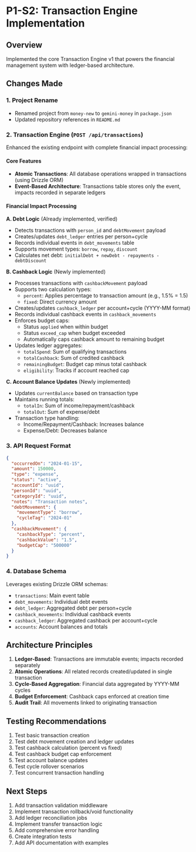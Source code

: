 # P1-S2: Transaction Engine Implementation

## Overview
Implemented the core Transaction Engine v1 that powers the financial management system with ledger-based architecture.

## Changes Made

### 1. Project Rename
- Renamed project from `money-new` to `gemini-money` in `package.json`
- Updated repository references in `README.md`

### 2. Transaction Engine (`POST /api/transactions`)
Enhanced the existing endpoint with complete financial impact processing:

#### Core Features
- **Atomic Transactions**: All database operations wrapped in transactions (using Drizzle ORM)
- **Event-Based Architecture**: Transactions table stores only the event, impacts recorded in separate ledgers

#### Financial Impact Processing

**A. Debt Logic** (Already implemented, verified)
- Detects transactions with `person_id` and `debtMovement` payload
- Creates/updates `debt_ledger` entries per person+cycle
- Records individual events in `debt_movements` table
- Supports movement types: `borrow`, `repay`, `discount`
- Calculates net debt: `initialDebt + newDebt - repayments - debtDiscount`

**B. Cashback Logic** (Newly implemented)
- Processes transactions with `cashbackMovement` payload
- Supports two calculation types:
  - `percent`: Applies percentage to transaction amount (e.g., 1.5% = 1.5)
  - `fixed`: Direct currency amount
- Creates/updates `cashback_ledger` per account+cycle (YYYY-MM format)
- Records individual cashback events in `cashback_movements`
- Enforces budget caps:
  - Status `applied` when within budget
  - Status `exceed_cap` when budget exceeded
  - Automatically caps cashback amount to remaining budget
- Updates ledger aggregates:
  - `totalSpend`: Sum of qualifying transactions
  - `totalCashback`: Sum of credited cashback
  - `remainingBudget`: Budget cap minus total cashback
  - `eligibility`: Tracks if account reached cap

**C. Account Balance Updates** (Newly implemented)
- Updates `currentBalance` based on transaction type
- Maintains running totals:
  - `totalIn`: Sum of income/repayment/cashback
  - `totalOut`: Sum of expense/debt
- Transaction type handling:
  - Income/Repayment/Cashback: Increases balance
  - Expense/Debt: Decreases balance

### 3. API Request Format

```json
{
  "occurredOn": "2024-01-15",
  "amount": 150000,
  "type": "expense",
  "status": "active",
  "accountId": "uuid",
  "personId": "uuid",
  "categoryId": "uuid",
  "notes": "Transaction notes",
  "debtMovement": {
    "movementType": "borrow",
    "cycleTag": "2024-01"
  },
  "cashbackMovement": {
    "cashbackType": "percent",
    "cashbackValue": "1.5",
    "budgetCap": "500000"
  }
}
```

### 4. Database Schema
Leverages existing Drizzle ORM schemas:
- `transactions`: Main event table
- `debt_movements`: Individual debt events
- `debt_ledger`: Aggregated debt per person+cycle
- `cashback_movements`: Individual cashback events
- `cashback_ledger`: Aggregated cashback per account+cycle
- `accounts`: Account balances and totals

## Architecture Principles

1. **Ledger-Based**: Transactions are immutable events; impacts recorded separately
2. **Atomic Operations**: All related records created/updated in single transaction
3. **Cycle-Based Aggregation**: Financial data aggregated by YYYY-MM cycles
4. **Budget Enforcement**: Cashback caps enforced at creation time
5. **Audit Trail**: All movements linked to originating transaction

## Testing Recommendations

1. Test basic transaction creation
2. Test debt movement creation and ledger updates
3. Test cashback calculation (percent vs fixed)
4. Test cashback budget cap enforcement
5. Test account balance updates
6. Test cycle rollover scenarios
7. Test concurrent transaction handling

## Next Steps

1. Add transaction validation middleware
2. Implement transaction rollback/void functionality
3. Add ledger reconciliation jobs
4. Implement transfer transaction logic
5. Add comprehensive error handling
6. Create integration tests
7. Add API documentation with examples
